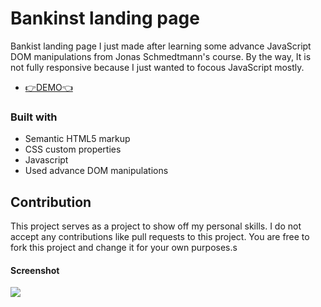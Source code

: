 # Bankinst landing page

Bankist landing page I just made after learning some advance JavaScript DOM manipulations from Jonas Schmedtmann's course. By the way, It is not fully responsive because I just wanted to focous JavaScript mostly.

- [👉DEMO👈](https://bankist-landing-page-mannan.netlify.app/)

### Built with

- Semantic HTML5 markup
- CSS custom properties
- Javascript
- Used advance DOM manipulations

## Contribution

This project serves as a project to show off my personal skills. I do not accept any contributions like pull requests to this project. You are free to fork this project and change it for your own purposes.s

#### Screenshot

<p><img align="center" src="https://github.com/catherineisonline/bankist/blob/main/img/project-preview.png?raw=true"/></p>
